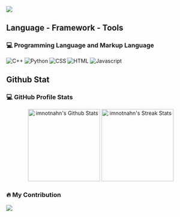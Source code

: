 
<img src="https://readme-typing-svg.herokuapp.com/?font=Segeo-UI&size=35&center=true&vCenter=true&width=500&height=70&duration=3000&lines=Chu+Thành+Nhân;" />



<h2>
Language - Framework - Tools
</h2>
<h3>💻 Programming Language and Markup Language</h3>
<p>
<img alt="C++" src="https://img.shields.io/badge/C%2B%2B-00599C?style=for-the-badge&logo=c%2B%2B&logoColor=white"></a>
<img alt="Python" src="https://img.shields.io/badge/Python-14354C?style=for-the-badge&logo=python&logoColor=white"></a>
<img alt="CSS" src="https://img.shields.io/badge/CSS-239120?&style=for-the-badge&logo=css3&logoColor=white"></a>
<img alt="HTML" src="https://img.shields.io/badge/HTML5-E34F26?style=for-the-badge&logo=html5&logoColor=white"></a>
<img alt="Javascript" src="https://img.shields.io/badge/JavaScript-323330?style=for-the-badge&logo=javascript&logoColor=F7DF1E"></a>
</p>



<h2>
Github Stat
</h2>

<h3>💻 GitHub Profile Stats</h3>
<p align="center">
    <img alt="imnotnahn's Github Stats" src="https://github-readme-stats.vercel.app/api?username=imnotnahn&show_icons=true&theme=nord&rank_icon=default&show=discussions_answered&line_height=24&border_radius=10&hide_border=true" height="192px"/>
    <!--<img alt="imnotnahn's Top Language" src="https://github-readme-stats.vercel.app/api/top-langs/?username=imnotnahn&layout=compact&theme=nord&hide_border=true&border_radius=6" height="192px"/>-->
    <img alt="imnotnahn's Streak Stats" src="https://streak-stats.demolab.com/?user=imnotnahn&count_private=false&theme=nord&border_radius=10&hide_border=true" height="192px"/>
</p>
        
<h3>🔥 My Contribution</h3>
<img src="https://github-readme-activity-graph.vercel.app/graph?username=imnotnahn&theme=nord&radius=10&hide_border=true">

